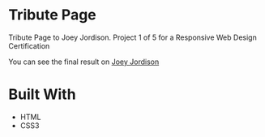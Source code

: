 <h1>Tribute Page</h1>
<p> Tribute Page to Joey Jordison. Project 1 of 5 for a Responsive Web Design Certification</p>
<p>You can see the final result on <a href="https://mik387.github.io/TributePageJJ/">Joey Jordison</a></p>



<h1>Built With</h1>

<ul>
  <li>HTML</li>
  <li>CSS3</li>
</ul>
